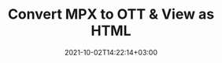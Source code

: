 ---
############################# Static ############################
layout: "autogen"
date: 2021-10-02T14:22:14+03:00
draft: false
path: "total/net/conversion/mpx-to-ott/"

############################# Head ############################
head_title: "Convert MPX to OTT in C# VB.NET & View as HTML"
head_description: "Code example to convert MPX to OTT and 100+ other file formats in .NET (C#, VB.NET, ASP.NET & .NET Core) applications. Display the Converted OTT document as HTML viewer."

############################# Header ############################
title: "Convert MPX to OTT & View as HTML"
description: "Programmatically convert MPX to OTT in .NET applications using flexible options to customize the resultant document. Convert the complete document or specific pages based on page numbers or selective page ranges using the .NET document conversion library."

############################# SubMenu ############################
submenu:
    enable: false

############################# Content ############################
content:
    enable: true
    block:
    - title_left: "MPX to OTT Conversion in C# .NET"
      content_left: |
          MPX to OTT file conversion using C#. Add watermark and view the converted document as HTML without using any external software.

          -   Create **Converter** object to convert MPX document
          -   Set the convert options for OTT format
          -   Call **Convert** method of **Converter** class instance for conversion to OTT
          -   Set options for HTML viewer
          -   Create **Viewer** object to view converted OTT as HTML
          
      title_right: "Convert Whole Document or Specific Pages"
      content_right: |
          You require `GroupDocs.Conversion` & `GroupDocs.Viewer` namespaces to convert between a wide range of popular document types such as PDF, Microsoft Word, Excel, PowerPoint, Project, Outlook, HTML, diagrams and image file formats. Explore other [.NET APIs for Office documents](https://products.conholdate.com/total/net/) as offered by Conholdate.Total.
          
          Get the respective assembly files from the [downloads](https://downloads.conholdate.com/total/net) or fetch the whole package from [Nuget](https://www.nuget.org/packages/Conholdate.Total/) to add 'Conholdate.Total` directly in your workspace.
          
      code: |
          ```cs {linenos=false}
          // Convert MPX to OTT using GroupDocs.Conversion API
          // Create Converter object to convert MPX document
          using (Converter converter = new Converter("input.mpx"))
          {
              // set the convert options for OTT format
              var convertOptions = converter.GetPossibleConversions()["ott"].ConvertOptions;

              // convert to OTT format
              converter.Convert("output.ott", convertOptions);
          }

          // Set options for HTML viewer
          HtmlViewOptions viewOptions = HtmlViewOptions.ForEmbeddedResources("output{0}.html");

          // Create Viewer object to view converted OTT as HTML
          using (Viewer viewer = new Viewer("output.ott"))
          {
              viewer.View(viewOptions);
          }
          ```
    - title_left: "Add Watermark to Converted OTT in C#"
      content_left: |
          Accurately convert documents (MPX to OTT) exactly as the original file and apply text or image watermarks to the converted document pages using C# .NET.

          -   Create **Converter** object to convert MPX document
          -   Create new instance of **WatermarkOptions** class
          -   Specify watermark properties (color, width, text, image etc)
          -   Instantiate the proper **ConvertOptions** class
          -   Set **Watermark** property of the **ConvertOptions** instance
          -   Call **Convert** method of **Converter** class instance for conversion to OTT
        
      title_right: "Source Document Information Extraction"
      content_right: |
          The documents information extraction feature not only allows getting the basic information about the source document file but it also supports extracting some valuable file-format specific information such as project start and end dates of a Microsoft Project file, any printing restrictions on a PDF document, list of folders enclosed in an Outlook data file etc. 

          Convert popular document file formats on different operating systems such as Windows, Linux or macOS while using platforms such as Windows Azure, Mono and Xamarin.
          
      code: |
          ```cs {linenos=false}
          // Create Converter object to convert MPX document
          using (Converter converter = new Converter("input.mpx"))
          {
              // Create new instance of WatermarkOptions class
              WatermarkOptions watermark = new WatermarkOptions
              {
                  Text = "Sample watermark",
                  Color = Color.Red,
                  Width = 100,
                  Height = 100,
                  Background = true
              };

              // Instantiate the proper ConvertOptions class
              PdfConvertOptions options = new PdfConvertOptions
              {
                  Watermark = watermark
              };

              // convert to OTT format
              converter.Convert("output.ott", options);
          }
          ```
############################# About Formats ############################
about_formats:
    enable: false
############################# More Formats ############################
more_formats:
    enable: true
    auto: false
    other_out_formats: PDF DOCX DOT DOTX DOTM TXT RTF HTML MHTML XLS XLSX XLSM XLT XLTX XLTM CSV DIF PPT PPTX PPS PPSX POT POTX POTM ODT OTT OTP ODP ODS EMZ WMZ SVGZ TEX DCM WMF BMP PNG GIF JPEG TIFF
############################# Back to top ###############################
back_to_top:
  enable: true
---